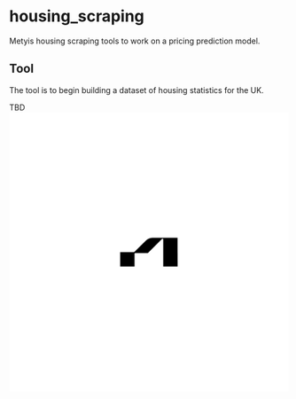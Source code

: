 # housing_scraping
Metyis housing scraping tools to work on a pricing prediction model. 

## Tool
The tool is to begin building a dataset of housing statistics for the UK.

TBD
![alt text](https://github.com/LanceMetyis/housing_scraping/blob/LanceMetyis-patch-1/Metyis_BlackAndWhite-02.jpg?raw=true)
